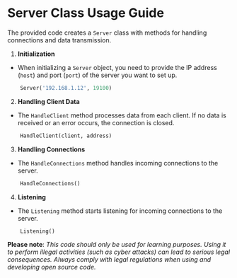 # Server Class Usage Guide

The provided code creates a `Server` class with methods for handling connections and data transmission.

1. **Initialization** 

- When initializing a `Server` object, you need to provide the IP address (`host`) and port (`port`) of the server you want to set up.

```python
    Server('192.168.1.12', 19100)
```
2. **Handling Client Data** 

- The `HandleClient` method processes data from each client. If no data is received or an error occurs, the connection is closed.

```python
    HandleClient(client, address)
```
3. **Handling Connections**

- The `HandleConnections` method handles incoming connections to the server.

```python
    HandleConnections()
```
4. **Listening**

- The `Listening` method starts listening for incoming connections to the server.

```python
    Listening()
```
**Please note**: *This code should only be used for learning purposes. Using it to perform illegal activities (such as cyber attacks) can lead to serious legal consequences. Always comply with legal regulations when using and developing open source code.*